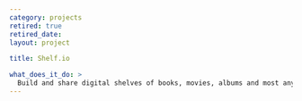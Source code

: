 ```yaml
---
category: projects
retired: true
retired_date:
layout: project

title: Shelf.io

what_does_it_do: >
  Build and share digital shelves of books, movies, albums and most anything on the web.
---
```

